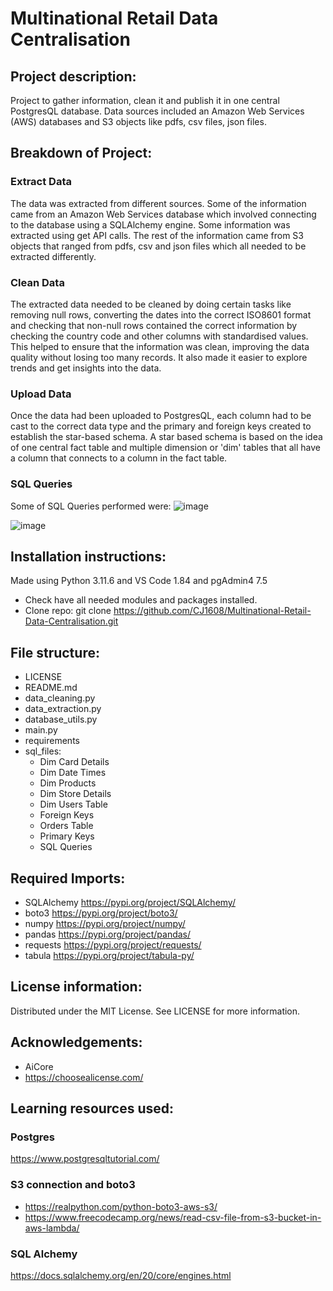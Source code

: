 # Multinational Retail Data Centralisation

## Project description:
Project to gather information, clean it and publish it in one central PostgresQL database. Data sources included an Amazon Web Services (AWS) databases and S3 objects like pdfs, csv files, json files.

## Breakdown of Project: 

### Extract Data
The data was extracted from different sources. Some of the information came from an Amazon Web Services database which involved connecting to the database using a SQLAlchemy engine. Some information was extracted using get API calls. The rest of the information came from S3 objects that ranged from pdfs, csv and json files which all needed to be extracted differently. 

### Clean Data 
The extracted data needed to be cleaned by doing certain tasks like removing null rows, converting the dates into the correct ISO8601 format and checking that non-null rows contained the correct information by checking the country code and other columns with standardised values. This helped to ensure that the information was clean, improving the data quality without losing too many records. It also made it easier to explore trends and get insights into the data. 

### Upload Data 
Once the data had been uploaded to PostgresQL, each column had to be cast to the correct data type and the primary and foreign keys created to establish the star-based schema. A star based schema is based on the idea of one central fact table and multiple dimension or 'dim' tables that all have a column that connects to a column in the fact table. 

### SQL Queries
Some of SQL Queries performed were:
![image](https://github.com/CJ1608/Multinational-Retail-Data-Centralisation/assets/128046995/09aa8da2-7cbd-44d0-831b-9282334b91c6)

![image](https://github.com/CJ1608/Multinational-Retail-Data-Centralisation/assets/128046995/18a6f180-58fb-483d-8a0d-91e1f6ae87e6)

## Installation instructions:
Made using Python 3.11.6 and VS Code 1.84 and pgAdmin4 7.5
* Check have all needed modules and packages installed. 
* Clone repo: git clone https://github.com/CJ1608/Multinational-Retail-Data-Centralisation.git

## File structure:
* LICENSE
* README.md
* data_cleaning.py
* data_extraction.py
* database_utils.py
* main.py
* requirements
* sql_files:
     * Dim Card Details
     * Dim Date Times
     * Dim Products
     * Dim Store Details
     * Dim Users Table
     * Foreign Keys
     * Orders Table
     * Primary Keys
     * SQL Queries

## Required Imports:
* SQLAlchemy https://pypi.org/project/SQLAlchemy/
* boto3 https://pypi.org/project/boto3/
* numpy https://pypi.org/project/numpy/
* pandas https://pypi.org/project/pandas/
* requests https://pypi.org/project/requests/
* tabula https://pypi.org/project/tabula-py/
  
## License information:
Distributed under the MIT License. See LICENSE for more information. 

## Acknowledgements:
* AiCore
* https://choosealicense.com/

## Learning resources used:
### Postgres
https://www.postgresqltutorial.com/ 

### S3 connection and boto3
* https://realpython.com/python-boto3-aws-s3/ 
* https://www.freecodecamp.org/news/read-csv-file-from-s3-bucket-in-aws-lambda/ 

### SQL Alchemy 
https://docs.sqlalchemy.org/en/20/core/engines.html 
